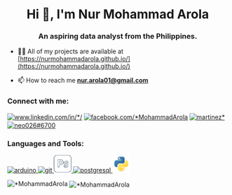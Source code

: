<h1 align="center">Hi 👋, I'm Nur Mohammad Arola</h1>
<h3 align="center">An aspiring data analyst from the Philippines.</h3>

- 👨‍💻 All of my projects are available at [https://nurmohammadarola.github.io/](https://nurmohammadarola.github.io/)

- 📫 How to reach me **nur.arola01@gmail.com**

<h3 align="left">Connect with me:</h3>
<p align="left">
<a href="https://linkedin.com/in/www.linkedin.com/in/*/" target="blank"><img align="center" src="https://raw.githubusercontent.com/rahuldkjain/github-profile-readme-generator/master/src/images/icons/Social/linked-in-alt.svg" alt="www.linkedin.com/in/*/" height="30" width="40" /></a>
<a href="https://fb.com/facebook.com/*MohammadArola" target="blank"><img align="center" src="https://raw.githubusercontent.com/rahuldkjain/github-profile-readme-generator/master/src/images/icons/Social/facebook.svg" alt="facebook.com/*MohammadArola" height="30" width="40" /></a>
<a href="https://instagram.com/martinez*" target="blank"><img align="center" src="https://raw.githubusercontent.com/rahuldkjain/github-profile-readme-generator/master/src/images/icons/Social/instagram.svg" alt="martinez*" height="30" width="40" /></a>
<a href="https://discord.gg/neo026#6700" target="blank"><img align="center" src="https://raw.githubusercontent.com/rahuldkjain/github-profile-readme-generator/master/src/images/icons/Social/discord.svg" alt="neo026#6700" height="30" width="40" /></a>
</p>

<h3 align="left">Languages and Tools:</h3>
<p align="left"> <a href="https://www.arduino.cc/" target="_blank" rel="noreferrer"> <img src="https://cdn.worldvectorlogo.com/logos/arduino-1.svg" alt="arduino" width="40" height="40"/> </a> <a href="https://git-scm.com/" target="_blank" rel="noreferrer"> <img src="https://www.vectorlogo.zone/logos/git-scm/git-scm-icon.svg" alt="git" width="40" height="40"/> </a> <a href="https://www.photoshop.com/en" target="_blank" rel="noreferrer"> <img src="https://raw.githubusercontent.com/devicons/devicon/master/icons/photoshop/photoshop-line.svg" alt="photoshop" width="40" height="40"/> </a> <a href="https://www.microsoft.com/en-us/sql-server" target="_blank" rel="noreferrer"> <img src="https://miro.medium.com/v2/format:webp/1*-hkzF9m5828c-UIaSQNUug.jpeg" alt="postgresql" width="40" height="40"/> </a> <a href="https://www.python.org" target="_blank" rel="noreferrer"> <img src="https://raw.githubusercontent.com/devicons/devicon/master/icons/python/python-original.svg" alt="python" width="40" height="40"/> </a> </p>

<p><img align="left" src="https://github-readme-stats.vercel.app/api/top-langs?username=*MohammadArola&show_icons=true&locale=en&layout=compact" alt="*MohammadArola" /></p>

<p>&nbsp;<img align="center" src="https://github-readme-stats.vercel.app/api?username=*MohammadArola&show_icons=true&locale=en" alt="*MohammadArola" /></p>
